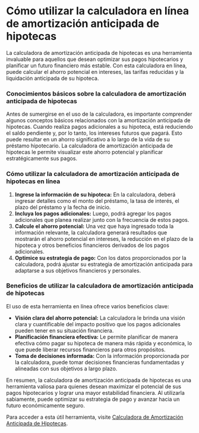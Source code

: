 Cómo utilizar la calculadora en línea de amortización anticipada de hipotecas
=============================================================================

La calculadora de amortización anticipada de hipotecas es una herramienta invaluable para aquellos que desean optimizar sus pagos hipotecarios y planificar un futuro financiero más estable. Con esta calculadora en línea, puede calcular el ahorro potencial en intereses, las tarifas reducidas y la liquidación anticipada de su hipoteca.

### Conocimientos básicos sobre la calculadora de amortización anticipada de hipotecas

Antes de sumergirse en el uso de la calculadora, es importante comprender algunos conceptos básicos relacionados con la amortización anticipada de hipotecas. Cuando realiza pagos adicionales a su hipoteca, está reduciendo el saldo pendiente y, por lo tanto, los intereses futuros que pagará. Esto puede resultar en un ahorro significativo a lo largo de la vida de su préstamo hipotecario. La calculadora de amortización anticipada de hipotecas le permite visualizar este ahorro potencial y planificar estratégicamente sus pagos.

### Cómo utilizar la calculadora de amortización anticipada de hipotecas en línea

1. **Ingrese la información de su hipoteca:** En la calculadora, deberá ingresar detalles como el monto del préstamo, la tasa de interés, el plazo del préstamo y la fecha de inicio.
2. **Incluya los pagos adicionales:** Luego, podrá agregar los pagos adicionales que planea realizar junto con la frecuencia de estos pagos.
3. **Calcule el ahorro potencial:** Una vez que haya ingresado toda la información relevante, la calculadora generará resultados que mostrarán el ahorro potencial en intereses, la reducción en el plazo de la hipoteca y otros beneficios financieros derivados de los pagos adicionales.
4. **Optimice su estrategia de pago:** Con los datos proporcionados por la calculadora, podrá ajustar su estrategia de amortización anticipada para adaptarse a sus objetivos financieros y personales.

### Beneficios de utilizar la calculadora de amortización anticipada de hipotecas

El uso de esta herramienta en línea ofrece varios beneficios clave:

- **Visión clara del ahorro potencial:** La calculadora le brinda una visión clara y cuantificable del impacto positivo que los pagos adicionales pueden tener en su situación financiera.
- **Planificación financiera efectiva:** Le permite planificar de manera efectiva cómo pagar su hipoteca de manera más rápida y económica, lo que puede liberar recursos financieros para otros propósitos.
- **Toma de decisiones informada:** Con la información proporcionada por la calculadora, puede tomar decisiones financieras fundamentadas y alineadas con sus objetivos a largo plazo.

En resumen, la calculadora de amortización anticipada de hipotecas es una herramienta valiosa para quienes desean maximizar el potencial de sus pagos hipotecarios y lograr una mayor estabilidad financiera. Al utilizarla sabiamente, puede optimizar su estrategia de pago y avanzar hacia un futuro económicamente seguro.

Para acceder a esta útil herramienta, visite [Calculadora de Amortización Anticipada de Hipotecas](https://www.onlinecalculatorsfree.com/es/financial/mortgage-overpayment-calculator.html).